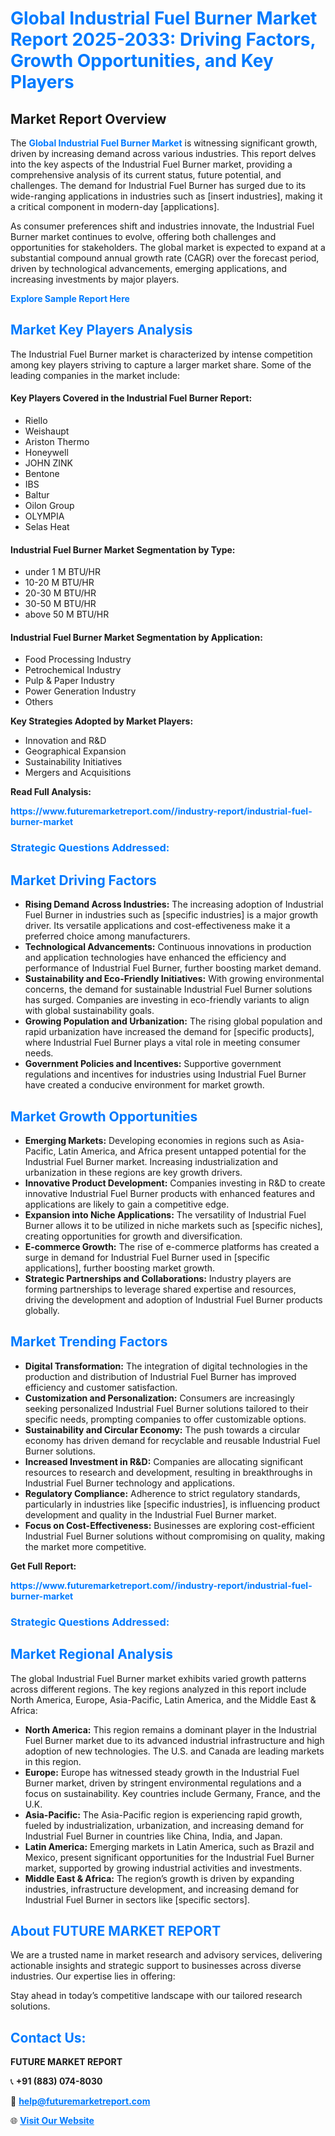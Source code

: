 <h1 style="color: #007BFF;">Global Industrial Fuel Burner Market Report 2025-2033: Driving Factors, Growth Opportunities, and Key Players</h1>

<section id="overview">
<h2>Market Report Overview</h2>
<p>The <a href="https://www.futuremarketreport.com//industry-report/industrial-fuel-burner-market" style="color: #007BFF; text-decoration: none;"><strong>Global Industrial Fuel Burner Market</strong></a> is witnessing significant growth, driven by increasing demand across various industries. This report delves into the key aspects of the Industrial Fuel Burner market, providing a comprehensive analysis of its current status, future potential, and challenges. The demand for Industrial Fuel Burner has surged due to its wide-ranging applications in industries such as [insert industries], making it a critical component in modern-day [applications].</p>
<p>As consumer preferences shift and industries innovate, the Industrial Fuel Burner market continues to evolve, offering both challenges and opportunities for stakeholders. The global market is expected to expand at a substantial compound annual growth rate (CAGR) over the forecast period, driven by technological advancements, emerging applications, and increasing investments by major players.</p>
</section>

<section id="overview">
<p><a href="https://www.futuremarketreport.com//request-sample/reportId=84887" style="color: #007BFF; text-decoration: none;"><strong>Explore Sample Report Here</strong></a></p>
</section>

<section id="key-players">
<h2 style="color: #007BFF;">Market Key Players Analysis</h2>
<p>The Industrial Fuel Burner market is characterized by intense competition among key players striving to capture a larger market share. Some of the leading companies in the market include:</p>
<h4>Key Players Covered in the Industrial Fuel Burner Report:</h4>
<ul><li>Riello</li><li>Weishaupt</li><li>Ariston Thermo</li><li>Honeywell</li><li>JOHN ZINK</li><li>Bentone</li><li>IBS</li><li>Baltur</li><li>Oilon Group</li><li>OLYMPIA</li><li>Selas Heat</li></ul>
<h4>Industrial Fuel Burner Market Segmentation by Type:</h4>
<ul><li>under 1 M BTU/HR</li><li>10-20 M BTU/HR</li><li>20-30 M BTU/HR</li><li>30-50 M BTU/HR</li><li>above 50 M BTU/HR</li></ul>

<h4>Industrial Fuel Burner Market Segmentation by Application:</h4>
<ul><li>Food Processing Industry</li><li>Petrochemical Industry</li><li>Pulp &amp; Paper Industry</li><li>Power Generation Industry</li><li>Others</li></ul>
<p><strong>Key Strategies Adopted by Market Players:</strong></p>
<ul>
<li>Innovation and R&D</li>
<li>Geographical Expansion</li>
<li>Sustainability Initiatives</li>
<li>Mergers and Acquisitions</li>
</ul>
</section>

<section>
<p><strong>Read Full Analysis: </strong></p><a href="https://www.futuremarketreport.com//industry-report/industrial-fuel-burner-market" style="color: #007BFF; text-decoration: none;"><strong>https://www.futuremarketreport.com//industry-report/industrial-fuel-burner-market</strong></a>
<h3 style="color: #007BFF;">Strategic Questions Addressed:</h3>
</section>

<section id="driving-factors">
<h2 style="color: #007BFF;">Market Driving Factors</h2>
<ul>
<li><strong>Rising Demand Across Industries:</strong> The increasing adoption of Industrial Fuel Burner in industries such as [specific industries] is a major growth driver. Its versatile applications and cost-effectiveness make it a preferred choice among manufacturers.</li>
<li><strong>Technological Advancements:</strong> Continuous innovations in production and application technologies have enhanced the efficiency and performance of Industrial Fuel Burner, further boosting market demand.</li>
<li><strong>Sustainability and Eco-Friendly Initiatives:</strong> With growing environmental concerns, the demand for sustainable Industrial Fuel Burner solutions has surged. Companies are investing in eco-friendly variants to align with global sustainability goals.</li>
<li><strong>Growing Population and Urbanization:</strong> The rising global population and rapid urbanization have increased the demand for [specific products], where Industrial Fuel Burner plays a vital role in meeting consumer needs.</li>
<li><strong>Government Policies and Incentives:</strong> Supportive government regulations and incentives for industries using Industrial Fuel Burner have created a conducive environment for market growth.</li>
</ul>
</section>

<section id="growth-opportunities">
<h2 style="color: #007BFF;">Market Growth Opportunities</h2>
<ul>
<li><strong>Emerging Markets:</strong> Developing economies in regions such as Asia-Pacific, Latin America, and Africa present untapped potential for the Industrial Fuel Burner market. Increasing industrialization and urbanization in these regions are key growth drivers.</li>
<li><strong>Innovative Product Development:</strong> Companies investing in R&D to create innovative Industrial Fuel Burner products with enhanced features and applications are likely to gain a competitive edge.</li>
<li><strong>Expansion into Niche Applications:</strong> The versatility of Industrial Fuel Burner allows it to be utilized in niche markets such as [specific niches], creating opportunities for growth and diversification.</li>
<li><strong>E-commerce Growth:</strong> The rise of e-commerce platforms has created a surge in demand for Industrial Fuel Burner used in [specific applications], further boosting market growth.</li>
<li><strong>Strategic Partnerships and Collaborations:</strong> Industry players are forming partnerships to leverage shared expertise and resources, driving the development and adoption of Industrial Fuel Burner products globally.</li>
</ul>
</section>

<section id="trending-factors">
<h2 style="color: #007BFF;">Market Trending Factors</h2>
<ul>
<li><strong>Digital Transformation:</strong> The integration of digital technologies in the production and distribution of Industrial Fuel Burner has improved efficiency and customer satisfaction.</li>
<li><strong>Customization and Personalization:</strong> Consumers are increasingly seeking personalized Industrial Fuel Burner solutions tailored to their specific needs, prompting companies to offer customizable options.</li>
<li><strong>Sustainability and Circular Economy:</strong> The push towards a circular economy has driven demand for recyclable and reusable Industrial Fuel Burner solutions.</li>
<li><strong>Increased Investment in R&D:</strong> Companies are allocating significant resources to research and development, resulting in breakthroughs in Industrial Fuel Burner technology and applications.</li>
<li><strong>Regulatory Compliance:</strong> Adherence to strict regulatory standards, particularly in industries like [specific industries], is influencing product development and quality in the Industrial Fuel Burner market.</li>
<li><strong>Focus on Cost-Effectiveness:</strong> Businesses are exploring cost-efficient Industrial Fuel Burner solutions without compromising on quality, making the market more competitive.</li>
</ul>
</section>

<section>
<p><strong>Get Full Report: </strong></p><a href="https://www.futuremarketreport.com//industry-report/industrial-fuel-burner-market" style="color: #007BFF; text-decoration: none;"><strong>https://www.futuremarketreport.com//industry-report/industrial-fuel-burner-market</strong></a>
<h3 style="color: #007BFF;">Strategic Questions Addressed:</h3>
</section>


<section id="regional-analysis">
<h2 style="color: #007BFF;">Market Regional Analysis</h2>
<p>The global Industrial Fuel Burner market exhibits varied growth patterns across different regions. The key regions analyzed in this report include North America, Europe, Asia-Pacific, Latin America, and the Middle East & Africa:</p>
<ul>
<li><strong>North America:</strong> This region remains a dominant player in the Industrial Fuel Burner market due to its advanced industrial infrastructure and high adoption of new technologies. The U.S. and Canada are leading markets in this region.</li>
<li><strong>Europe:</strong> Europe has witnessed steady growth in the Industrial Fuel Burner market, driven by stringent environmental regulations and a focus on sustainability. Key countries include Germany, France, and the U.K.</li>
<li><strong>Asia-Pacific:</strong> The Asia-Pacific region is experiencing rapid growth, fueled by industrialization, urbanization, and increasing demand for Industrial Fuel Burner in countries like China, India, and Japan.</li>
<li><strong>Latin America:</strong> Emerging markets in Latin America, such as Brazil and Mexico, present significant opportunities for the Industrial Fuel Burner market, supported by growing industrial activities and investments.</li>
<li><strong>Middle East & Africa:</strong> The region’s growth is driven by expanding industries, infrastructure development, and increasing demand for Industrial Fuel Burner in sectors like [specific sectors].</li>
</ul>
</section>

<footer>
<h2 style="color: #007BFF;">About FUTURE MARKET REPORT</h2>
<p>We are a trusted name in market research and advisory services, delivering actionable insights and strategic support to businesses across diverse industries. Our expertise lies in offering:</p>

<p>Stay ahead in today’s competitive landscape with our tailored research solutions.</p>

<h2 style="color: #007BFF;">Contact Us:</h2>
<p><strong>FUTURE MARKET REPORT</strong></p>
<p>📞 <strong>+91 (883) 074-8030</strong></p>
<p>📧 <strong><a href="mailto:help@futuremarketreport.com" style="color: #007BFF;">help@futuremarketreport.com</a></strong></p>
<p>🌐 <strong><a href="https://www.futuremarketreport.com/" style="color: #007BFF;">Visit Our Website</a></strong></p>
</footer>
